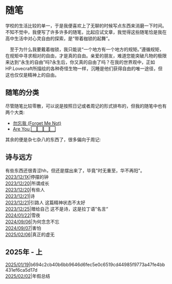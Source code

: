 # 随笔
<p class='ins'>学校的生活比较的单一，于是我便喜欢上了无聊的时候写点东西来消磨一下时间。不知不觉中，我便写了许多许多的随笔，比起应试文章，我觉得这些随笔恰是我在高中生活中对心灵自由的探索，是“带着枷锁的起舞”。</p>
<p class='ps' style='text-indent:1em;'>至于为什么我要戴着枷锁，我只能说“一个地方有一个地方的规矩。”遵循规矩，在规矩中寻求相对的自由，才是真的自由。亲爱的朋友，难道您能突破凡物的极限来达到“永生的自由”吗?永生后，你又真的自由了吗？在我的世界观中，正如HP.Lovecraft所描绘的各种奇怪生物一样，沉睡是他们获得自由的唯一途径，但这也仅仅是精神上的自由。</p>

## 随笔的分类
<p class='ins'>尽管随笔比较零散，可以说是按照日记或者周记的形式排布的，但我的随笔中也有两个大类:</p>

- [勿忘我 (Forget Me Not)](./forget_me_not)
- [Are You ⬜⬜⬜⬜](./are_you_____)

<p class='ins'>其余的便是杂七杂八的东西了，很多偏向于周记:</p>

## 诗与远方
有些东西还很青涩hh，但还是摆出来了，毕竟"<span class='hl'>时无重至，华不再阳</span>"。<br>
[2023/12/1X](./poems/rusted_clock.md)|停摆的钟 <br>
[2023/12/20](./poems/so_called_grow_up.md)|<span class='hl'>所谓成长</span> <br>
[2023/12/20](./poems/somebody.md)|有些人 <br>
[2023/12/21](./poems/poem.md)|诗 <br>
[2023/12/21](./poems/leader_to_death.md)|引路人 <span class='ps'>这篇精神状态不太好</span> <br>
[2023/12/25](./poems/for_myself.md)|赠给自己 <span class='ps'>这不是诗，这是拉丁语”名言“</span> <br>
[2024/01/22](./poems/snowing_night.md)|<span class='hl'>雪夜</span> <br>
[2024/09/06](./poems/why_recall.md)|为何念念不忘 <br>
[2024/09/07](./poems/afraid.md)|害怕 <br>
[2025/02/06](./poems/true_emptiness)|真正的虚无 <br>

## 2025年 - 上
[2025/01/19](./people_0.md)|<span class='encrypt'>b694c2cb40b6bb9646d6fec5e0c6519cd44985f9773a47fe4bb431ef6ca5d17d</span>
<br>
[2025/02/02](./lunaryear_summary_2025.md)|<span class='hl'>年假总结</span>
